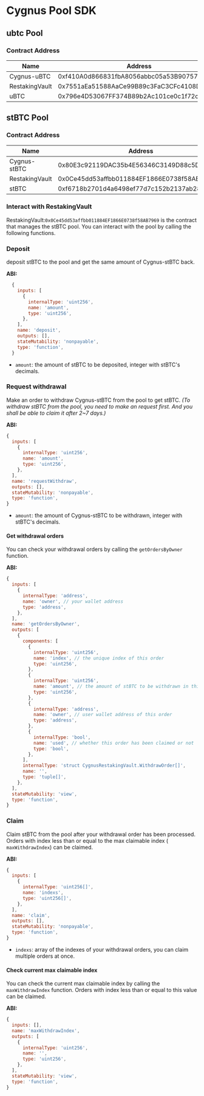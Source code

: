 # Cygnus Pool SDK

## ubtc Pool
### Contract Address
| Name           | Address                                    |
| -------------- | ------------------------------------------ |
| Cygnus-uBTC    | 0xf410A0d866831fbA8056abbc05a53B90757f58B1 |
| RestakingVault | 0x7551aEa51588AaCe99B89c3FaC3CFc4108DB8094 |
| uBTC          | 0x796e4D53067FF374B89b2Ac101ce0c1f72ccaAc2 |


## stBTC Pool
### Contract Address
| Name           | Address                                    |
| -------------- | ------------------------------------------ |
| Cygnus-stBTC   | 0x80E3c92119DAC35b4E56346C3149D88c5D54C472 |
| RestakingVault | 0x0Ce45dd53affbb011884EF1866E0738f58AB7969 |
| stBTC          | 0xf6718b2701d4a6498ef77d7c152b2137ab28b8a3 |


### Interact with RestakingVault
RestakingVault:`0x0Ce45dd53affbb011884EF1866E0738f58AB7969` is the contract that manages the stBTC pool. You can interact with the pool by calling the following functions.
### Deposit
deposit stBTC to the pool and get the same amount of Cygnus-stBTC back.

**ABI:**

```javascript
  {
    inputs: [
      {
        internalType: 'uint256',
        name: 'amount',
        type: 'uint256',
      },
    ],
    name: 'deposit',
    outputs: [],
    stateMutability: 'nonpayable',
    type: 'function',
  }
```

- `amount`: the amount of stBTC to be deposited, integer with stBTC's decimals.


### Request withdrawal
Make an order to withdraw Cygnus-stBTC from the pool to get stBTC. 
*(To withdraw stBTC from the pool, you need to make an request first. And you shall be able to claim it after 2~7 days.)*

**ABI:**
```javascript
{
  inputs: [
    {
      internalType: 'uint256',
      name: 'amount',
      type: 'uint256',
    },
  ],
  name: 'requestWithdraw',
  outputs: [],
  stateMutability: 'nonpayable',
  type: 'function',
}
```

- `amount`: the amount of Cygnus-stBTC to be withdrawn, integer with stBTC's decimals.

#### Get withdrawal orders
You can check your withdrawal orders by calling the `getOrdersByOwner` function.

**ABI:**

```javascript
{
  inputs: [
    {
      internalType: 'address',
      name: 'owner', // your wallet address
      type: 'address',
    },
  ],
  name: 'getOrdersByOwner',
  outputs: [
    {
      components: [
        {
          internalType: 'uint256',
          name: 'index', // the unique index of this order
          type: 'uint256',
        },
        {
          internalType: 'uint256',
          name: 'amount', // the amount of stBTC to be withdrawn in this order
          type: 'uint256',
        },
        {
          internalType: 'address',
          name: 'owner', // user wallet address of this order
          type: 'address',
        },
        {
          internalType: 'bool',
          name: 'used', // whether this order has been claimed or not
          type: 'bool',
        },
      ],
      internalType: 'struct CygnusRestakingVault.WithdrawOrder[]',
      name: '',
      type: 'tuple[]',
    },
  ],
  stateMutability: 'view',
  type: 'function',
}
```

### Claim
Claim stBTC from the pool after your withdrawal order has been processed. Orders with index less than or equal to the max claimable index ( `maxWithdrawIndex`) can be claimed.

**ABI:**

```javascript
{
  inputs: [
    {
      internalType: 'uint256[]',
      name: 'indexs',
      type: 'uint256[]',
    },
  ],
  name: 'claim',
  outputs: [],
  stateMutability: 'nonpayable',
  type: 'function',
}
```

- `indexs`: array of the indexes of your withdrawal orders, you can claim multiple orders at once.

#### Check current max claimable index
You can check the current max claimable index by calling the `maxWithdrawIndex` function. Orders with index less than or equal to this value can be claimed.

**ABI:**

```javascript
{
  inputs: [],
  name: 'maxWithdrawIndex',
  outputs: [
    {
      internalType: 'uint256',
      name: '',
      type: 'uint256',
    },
  ],
  stateMutability: 'view',
  type: 'function',
}
```